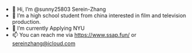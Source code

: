 - 👋 Hi, I’m @sunny25803 Serein-Zhang
- 👀 I’m a high school student from china interested in film and television production.
- 🌱 I’m currently Applying NYU
- 📫 You can reach me via https://www.ssap.fun/ or sereinzhang@icloud.com
